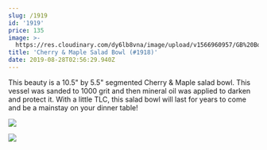 ```yaml
---
slug: /1919
id: '1919'
price: 135
image: >-
  https://res.cloudinary.com/dy6lb8vna/image/upload/v1566960957/GB%20Bowlworks%20Gallery/1919a.jpg
title: 'Cherry & Maple Salad Bowl (#1918)'
date: 2019-08-28T02:56:29.940Z
---
```

This beauty is a 10.5" by 5.5" segmented Cherry & Maple salad bowl.  This vessel was sanded to 1000 grit and then mineral oil was applied to darken and protect it.  With a little TLC, this salad bowl will last for years to come and be a mainstay on your dinner table!

![](https://res.cloudinary.com/dy6lb8vna/image/upload/v1566961179/GB%20Bowlworks%20Gallery/1919c.jpg)

![](https://res.cloudinary.com/dy6lb8vna/image/upload/v1566961231/GB%20Bowlworks%20Gallery/1919b.jpg)
